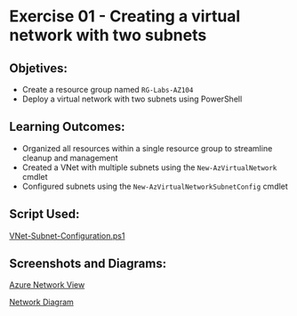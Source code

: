 # Exercise 01 - Creating a virtual network with two subnets

## Objetives:

- Create a resource group named `RG-Labs-AZ104`
- Deploy a virtual network with two subnets using PowerShell


## Learning Outcomes:

- Organized all resources within a single resource group to streamline cleanup and management
- Created a VNet with multiple subnets using the `New-AzVirtualNetwork` cmdlet
- Configured subnets using the `New-AzVirtualNetworkSubnetConfig` cmdlet


## Script Used:


[VNet-Subnet-Configuration.ps1](./VNet-Subnet-Configuration.ps1)


## Screenshots and Diagrams:

[Azure Network View](./Network-Snapshot.png)

[Network Diagram](./Network-Diagram.pdf)
